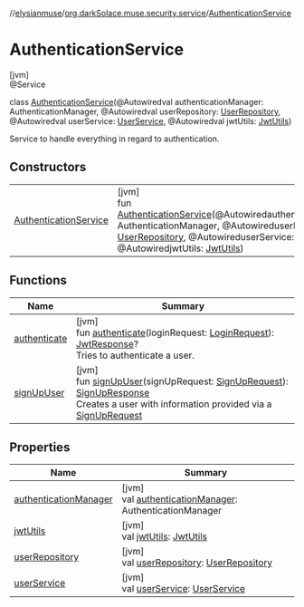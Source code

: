 //[elysianmuse](../../../index.md)/[org.darkSolace.muse.security.service](../index.md)/[AuthenticationService](index.md)

# AuthenticationService

[jvm]\
@Service

class [AuthenticationService](index.md)(@Autowiredval authenticationManager: AuthenticationManager, @Autowiredval userRepository: [UserRepository](../../org.darkSolace.muse.user.repository/-user-repository/index.md), @Autowiredval userService: [UserService](../../org.darkSolace.muse.user.service/-user-service/index.md), @Autowiredval jwtUtils: [JwtUtils](../-jwt-utils/index.md))

Service to handle everything in regard to authentication.

## Constructors

| | |
|---|---|
| [AuthenticationService](-authentication-service.md) | [jvm]<br>fun [AuthenticationService](-authentication-service.md)(@AutowiredauthenticationManager: AuthenticationManager, @AutowireduserRepository: [UserRepository](../../org.darkSolace.muse.user.repository/-user-repository/index.md), @AutowireduserService: [UserService](../../org.darkSolace.muse.user.service/-user-service/index.md), @AutowiredjwtUtils: [JwtUtils](../-jwt-utils/index.md)) |

## Functions

| Name | Summary |
|---|---|
| [authenticate](authenticate.md) | [jvm]<br>fun [authenticate](authenticate.md)(loginRequest: [LoginRequest](../../org.darkSolace.muse.security.model/-login-request/index.md)): [JwtResponse](../../org.darkSolace.muse.security.model/-jwt-response/index.md)?<br>Tries to authenticate a user. |
| [signUpUser](sign-up-user.md) | [jvm]<br>fun [signUpUser](sign-up-user.md)(signUpRequest: [SignUpRequest](../../org.darkSolace.muse.security.model/-sign-up-request/index.md)): [SignUpResponse](../../org.darkSolace.muse.security.model/-sign-up-response/index.md)<br>Creates a user with information provided via a [SignUpRequest](../../org.darkSolace.muse.security.model/-sign-up-request/index.md) |

## Properties

| Name | Summary |
|---|---|
| [authenticationManager](authentication-manager.md) | [jvm]<br>val [authenticationManager](authentication-manager.md): AuthenticationManager |
| [jwtUtils](jwt-utils.md) | [jvm]<br>val [jwtUtils](jwt-utils.md): [JwtUtils](../-jwt-utils/index.md) |
| [userRepository](user-repository.md) | [jvm]<br>val [userRepository](user-repository.md): [UserRepository](../../org.darkSolace.muse.user.repository/-user-repository/index.md) |
| [userService](user-service.md) | [jvm]<br>val [userService](user-service.md): [UserService](../../org.darkSolace.muse.user.service/-user-service/index.md) |
